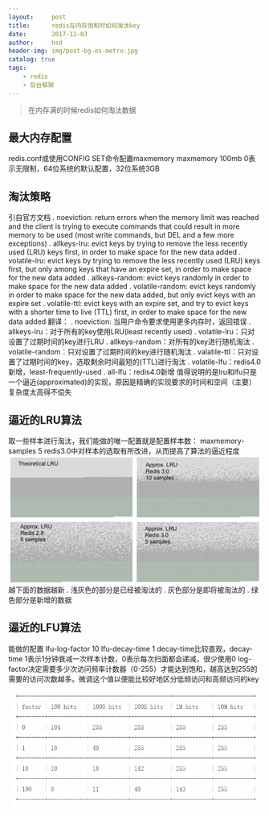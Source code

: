 ```yaml
---
layout:     post
title:      redis在内存饱和时如何淘汰key
date:       2017-12-03
author:     hsd
header-img: img/post-bg-os-metro.jpg
catalog: true
tags:
    - redis
    - 后台框架
---
```

>在内存满的时候redis如何淘汰数据

## 最大内存配置
redis.conf或使用CONFIG SET命令配置maxmemory
    maxmemory 100mb
0表示无限制，64位系统的默认配置，32位系统3GB

## 淘汰策略
引自官方文档
. noeviction: return errors when the memory limit was reached and the client is trying to execute commands that could result in more memory to be used (most write commands, but DEL and a few more exceptions)
. allkeys-lru: evict keys by trying to remove the less recently used (LRU) keys first, in order to make space for the new data added
. volatile-lru: evict keys by trying to remove the less recently used (LRU) keys first, but only among keys that have an expire set, in order to make space for the new data added
. allkeys-random: evict keys randomly in order to make space for the new data added
. volatile-random: evict keys randomly in order to make space for the new data added, but only evict keys with an expire set
. volatile-ttl: evict keys with an expire set, and try to evict keys with a shorter time to live (TTL) first, in order to make space for the new data added
翻译：
. noeviction: 当用户命令要求使用更多内存时，返回错误
. allkeys-lru：对于所有的key使用LRU(least recently used)
. volatile-lru：只对设置了过期时间的key进行LRU
. allkeys-random：对所有的key进行随机淘汰
. volatile-random：只对设置了过期时间的key进行随机淘汰
. valatile-ttl：只对设置了过期时间的key，选取剩余时间最短的(TTL)进行淘汰
. volatile-lfu：redis4.0新增，least-frequently-used
. all-lfu：redis4.0新增
值得说明的是lru和lfu只是一个逼近(approximated)的实现，原因是精确的实现要求的时间和空间（主要）复杂度太高得不偿失

## 逼近的LRU算法
取一些样本进行淘汰，我们能做的唯一配置就是配置样本数：
    maxmemory-samples 5
redis3.0中对样本的选取有所改进，从而提高了算法的逼近程度
![](img/redis_lru.png)
越下面的数据越新
. 浅灰色的部分是已经被淘汰的
. 灰色部分是即将被淘汰的
. 绿色部分是新增的数据

## 逼近的LFU算法
能做的配置
    lfu-log-factor 10
    lfu-decay-time 1
decay-time比较直观，decay-time 1表示1分钟衰减一次样本计数，0表示每次扫面都会递减，很少使用0
log-factor决定需要多少次访问频率计数器（0-255）才能达到饱和，越高达到255的需要的访问次数越多。微调这个值以便能比较好地区分低频访问和高频访问的key
![](img/redis_lfu.png)
